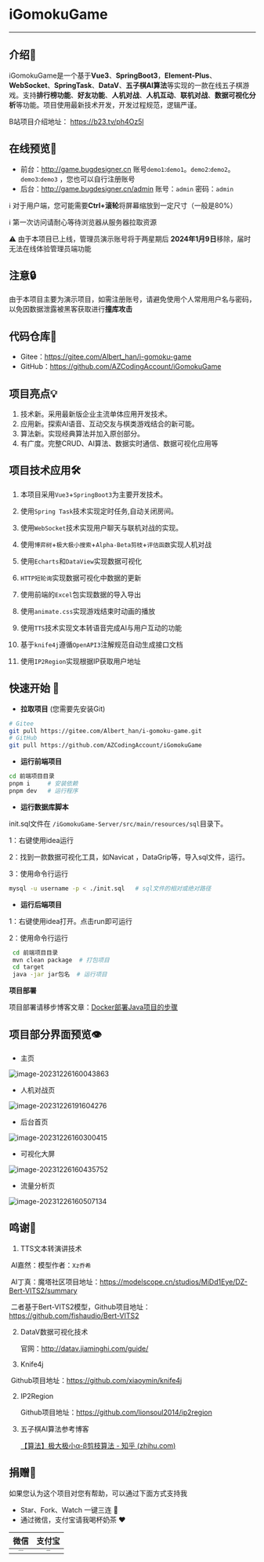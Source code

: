 # iGomokuGame

<hr>

## 介绍📘

​		iGomokuGame是一个基于**Vue3**、**SpringBoot3**，**Element-Plus**、**WebSocket**、**SpringTask**、**DataV**、**五子棋AI算法**等实现的一款在线五子棋游戏。支持**排行榜功能**、**好友功能**、**人机对战**、**人机互动**、**联机对战**、**数据可视化分析**等功能。项目使用最新技术开发，开发过程规范，逻辑严谨。

B站项目介绍地址： https://b23.tv/ph4Oz5l

## 在线预览👀

- 前台：http://game.bugdesigner.cn		账号`demo1`:`demo1`。`demo2`:`demo2`。`demo3`:`demo3` ，您也可以自行注册账号
- 后台：http://game.bugdesigner.cn/admin    账号：`admin` 密码：`admin`

ℹ️ 对于用户端，您可能需要**Ctrl+滚轮**将屏幕缩放到一定尺寸（一般是80%）

ℹ️ 第一次访问请耐心等待浏览器从服务器拉取资源

⚠️ 由于本项目已上线，管理员演示账号将于两星期后 **2024年1月9日**移除，届时无法在线体验管理员端功能

## 注意🔒

由于本项目主要为演示项目，如需注册账号，请避免使用个人常用用户名与密码，以免因数据泄露被黑客获取进行**撞库攻击**

## 代码仓库🌟

- Gitee：https://gitee.com/Albert_han/i-gomoku-game
- GitHub：https://github.com/AZCodingAccount/iGomokuGame

## 项目亮点💡

1. 技术新。采用最新版企业主流单体应用开发技术。
2. 应用新。探索AI语音、互动交友与棋类游戏结合的新可能。
3. 算法新。实现经典算法并加入原创部分。
4. 有广度。完整CRUD、AI算法、数据实时通信、数据可视化应用等

## 项目技术应用🛠️

1. 本项目采用`Vue3`+`SpringBoot3`为主要开发技术。

2. 使用`Spring Task`技术实现定时任务,自动关闭房间。

3. 使用`WebSocket`技术实现用户聊天与联机对战的实现。

4. 使用`博弈树`+`极大极小搜索`+`Alpha-Beta剪枝`+`评估函数`实现人机对战

5. 使用`Echarts`和`DataView`实现数据可视化

6. `HTTP短轮询`实现数据可视化中数据的更新

7. 使用前端的`Excel`包实现数据的导入导出

8. 使用`animate.css`实现游戏结束时动画的播放

9. 使用`TTS`技术实现文本转语音完成AI与用户互动的功能

10. 基于`knife4j`遵循`OpenAPI3`注解规范自动生成接口文档

11. 使用`IP2Region`实现根据IP获取用户地址

## 快速开始 🚀

- **拉取项目** (您需要先安装Git)

```bash
# Gitee
git pull https://gitee.com/Albert_han/i-gomoku-game.git
# GitHub
git pull https://github.com/AZCodingAccount/iGomokuGame
```

- **运行前端项目**

```bash
cd 前端项目目录
pnpm i	   # 安装依赖
pnpm dev   # 运行程序	
```

- **运行数据库脚本**

init.sql文件在  `/iGomokuGame-Server/src/main/resources/sql`目录下。

1：右键使用idea运行

2：找到一款数据可视化工具，如Navicat ，DataGrip等，导入sql文件，运行。

3：使用命令行运行

```bash
mysql -u username -p < ./init.sql	# sql文件的相对或绝对路径
```

- **运行后端项目**

1：右键使用idea打开。点击run即可运行

2：使用命令行运行

```bash
 cd 前端项目目录
 mvn clean package	# 打包项目
 cd target 
 java -jar jar包名  # 运行项目
```

**项目部署**

项目部署请移步博客文章：[Docker部署Java项目的步骤 ](https://blog.bugdesigner.cn/docker部署java项目的步骤/)

## 项目部分界面预览👁️

- 主页

![image-20231226160043863](https://my-picture-bed1-1321100201.cos.ap-beijing.myqcloud.com/mypictures/image-20231226160043863.png)

- 人机对战页

![image-20231226191604276](https://my-picture-bed1-1321100201.cos.ap-beijing.myqcloud.com/mypictures/image-20231226191604276.png)



- 后台首页

![image-20231226160300415](https://my-picture-bed1-1321100201.cos.ap-beijing.myqcloud.com/mypictures/image-20231226160300415.png)



- 可视化大屏

![image-20231226160435752](https://my-picture-bed1-1321100201.cos.ap-beijing.myqcloud.com/mypictures/image-20231226160435752.png)



- 流量分析页

![image-20231226160507134](https://my-picture-bed1-1321100201.cos.ap-beijing.myqcloud.com/mypictures/image-20231226160507134.png)

## 鸣谢🌹

1. TTS文本转演讲技术 

​		AI嘉然：模型作者：`Xz乔希`

​		AI丁真：魔塔社区项目地址：https://modelscope.cn/studios/MiDd1Eye/DZ-Bert-VITS2/summary

​	二者基于Bert-VITS2模型，Github项目地址：  https://github.com/fishaudio/Bert-VITS2

2. DataV数据可视化技术

   官网：http://datav.jiaminghi.com/guide/

3. Knife4j

​		Github项目地址：https://github.com/xiaoymin/knife4j

2. IP2Region

   Github项目地址：https://github.com/lionsoul2014/ip2region

3. 五子棋AI算法参考博客

   [【算法】极大极小α-β剪枝算法 - 知乎 (zhihu.com)](https://zhuanlan.zhihu.com/p/65219446)

## 捐赠🍵

如果您认为这个项目对您有帮助，可以通过下面方式支持我

- Star、Fork、Watch 一键三连 🌟
- 通过微信，支付宝请我喝杯奶茶 ❤

|                             微信                             |                            支付宝                            |
| :----------------------------------------------------------: | :----------------------------------------------------------: |
| <img src="https://my-picture-bed1-1321100201.cos.ap-beijing.myqcloud.com/mypictures/wechat.jpg" alt="wechat" style="zoom: 15%;margin:0 auto" /> | <img src="https://my-picture-bed1-1321100201.cos.ap-beijing.myqcloud.com/mypictures/alipay.jpg" alt="alipay" style="zoom:15%;margin:0 auto" /> |



